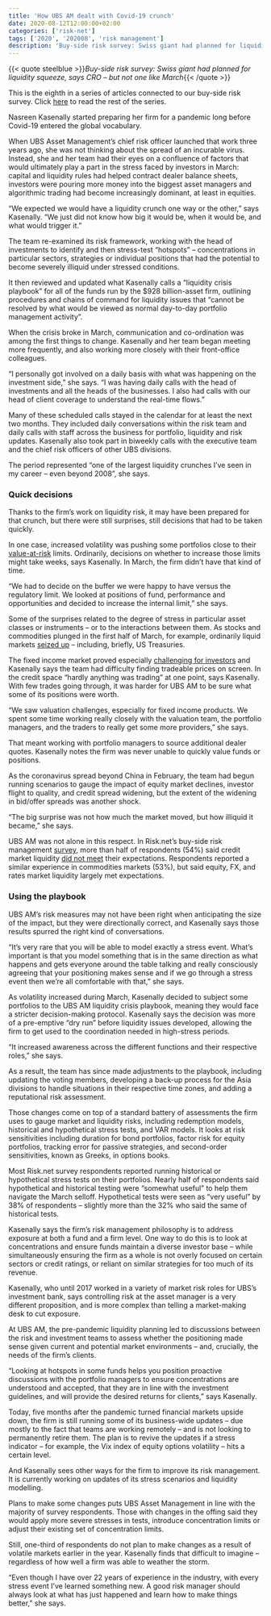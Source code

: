 ```yaml
---
title: 'How UBS AM dealt with Covid-19 crunch'
date: 2020-08-12T12:00:00+02:00
categories: ['risk-net']
tags: ['2020', '202008', 'risk management']
description: 'Buy-side risk survey: Swiss giant had planned for liquidity squeeze, says CRO – but not one like March'
---
```


{{< quote steelblue >}}_Buy-side risk survey: Swiss giant had planned for liquidity squeeze, says CRO – but not one like March_{{< /quote >}}

This is the eighth in a series of articles connected to our buy-side risk survey. Click [here](https://www.risk.net/topics/buy-side-risk-survey-2020) to read the rest of the series.

Nasreen Kasenally started preparing her firm for a pandemic long before Covid-19 entered the global vocabulary.

When UBS Asset Management’s chief risk officer launched that work three years ago, she was not thinking about the spread of an incurable virus. Instead, she and her team had their eyes on a confluence of factors that would ultimately play a part in the stress faced by investors in March: capital and liquidity rules had helped contract dealer balance sheets, investors were pouring more money into the biggest asset managers and algorithmic trading had become increasingly dominant, at least in equities.

“We expected we would have a liquidity crunch one way or the other,” says Kasenally. “We just did not know how big it would be, when it would be, and what would trigger it.”

The team re-examined its risk framework, working with the head of investments to identify and then stress-test “hotspots” – concentrations in particular sectors, strategies or individual positions that had the potential to become severely illiquid under stressed conditions.

It then reviewed and updated what Kasenally calls a “liquidity crisis playbook” for all of the funds run by the $928 billion-asset firm, outlining procedures and chains of command for liquidity issues that “cannot be resolved by what would be viewed as normal day-to-day portfolio management activity”.

When the crisis broke in March, communication and co-ordination was among the first things to change. Kasenally and her team began meeting more frequently, and also working more closely with their front-office colleagues.

“I personally got involved on a daily basis with what was happening on the investment side,” she says. “I was having daily calls with the head of investments and all the heads of the businesses. I also had calls with our head of client coverage to understand the real-time flows.”

Many of these scheduled calls stayed in the calendar for at least the next two months. They included daily conversations within the risk team and daily calls with staff across the business for portfolio, liquidity and risk updates. Kasenally also took part in biweekly calls with the executive team and the chief risk officers of other UBS divisions.

The period represented “one of the largest liquidity crunches I’ve seen in my career – even beyond 2008”, she says.

### Quick decisions

Thanks to the firm’s work on liquidity risk, it may have been prepared for that crunch, but there were still surprises, still decisions that had to be taken quickly.

In one case, increased volatility was pushing some portfolios close to their [value-at-risk](https://www.risk.net/investing/7659866/why-investors-are-stuck-with-flawed-var-models) limits. Ordinarily, decisions on whether to increase those limits might take weeks, says Kasenally. In March, the firm didn’t have that kind of time.

“We had to decide on the buffer we were happy to have versus the regulatory limit. We looked at positions of fund, performance and opportunities and decided to increase the internal limit,” she says.

Some of the surprises related to the degree of stress in particular asset classes or instruments – or to the interactions between them. As stocks and commodities plunged in the first half of March, for example, ordinarily liquid markets [seized up](https://www.risk.net/derivatives/7505206/us-treasury-market-holds-its-breath-after-high-drama) – including, briefly, US Treasuries.

The fixed income market proved especially [challenging for investors](https://www.risk.net/investing/markets/7536811/electronic-bond-trading-stalled-in-volatile-markets) and Kasenally says the team had difficulty finding tradeable prices on screen. In the credit space “hardly anything was trading” at one point, says Kasenally. With few trades going through, it was harder for UBS AM to be sure what some of its positions were worth.

“We saw valuation challenges, especially for fixed income products. We spent some time working really closely with the valuation team, the portfolio managers, and the traders to really get some more providers,” she says.

That meant working with portfolio managers to source additional dealer quotes. Kasenally notes the firm was never unable to quickly value funds or positions.

As the coronavirus spread beyond China in February, the team had begun running scenarios to gauge the impact of equity market declines, investor flight to quality, and credit spread widening, but the extent of the widening in bid/offer spreads was another shock.

“The big surprise was not how much the market moved, but how illiquid it became,” she says.

UBS AM was not alone in this respect. In Risk.net’s buy-side risk management [survey](https://www.risk.net/investing/7658331/before-and-after-the-covid-19-storm-buy-side-risk-survey), more than half of respondents (54%) said credit market liquidity [did not meet](https://www.risk.net/investing/risk-management/7654516/preparation-paid-off-for-funds-during-covid-liquidity-crunch) their expectations. Respondents reported a similar experience in commodities markets (53%), but said equity, FX, and rates market liquidity largely met expectations.

### Using the playbook

UBS AM’s risk measures may not have been right when anticipating the size of the impact, but they were directionally correct, and Kasenally says those results spurred the right kind of conversations.

“It’s very rare that you will be able to model exactly a stress event. What’s important is that you model something that is in the same direction as what happens and gets everyone around the table talking and really consciously agreeing that your positioning makes sense and if we go through a stress event then we’re all comfortable with that,” she says.

As volatility increased during March, Kasenally decided to subject some portfolios to the UBS AM liquidity crisis playbook, meaning they would face a stricter decision-making protocol. Kasenally says the decision was more of a pre-emptive “dry run” before liquidity issues developed, allowing the firm to get used to the coordination needed in high-stress periods.

“It increased awareness across the different functions and their respective roles,” she says.

As a result, the team has since made adjustments to the playbook, including updating the voting members, developing a back-up process for the Asia divisions to handle situations in their respective time zones, and adding a reputational risk assessment.

Those changes come on top of a standard battery of assessments the firm uses to gauge market and liquidity risks, including redemption models, historical and hypothetical stress tests, and VAR models. It looks at risk sensitivities including duration for bond portfolios, factor risk for equity portfolios, tracking error for passive strategies, and second-order sensitivities, known as Greeks, in options books.

Most Risk.net survey respondents reported running historical or hypothetical stress tests on their portfolios. Nearly half of respondents said hypothetical and historical testing were “somewhat useful” to help them navigate the March selloff. Hypothetical tests were seen as “very useful” by 38% of respondents – slightly more than the 32% who said the same of historical tests.

Kasenally says the firm’s risk management philosophy is to address exposure at both a fund and a firm level. One way to do this is to look at concentrations and ensure funds maintain a diverse investor base – while simultaneously ensuring the firm as a whole is not overly focused on certain sectors or credit ratings, or reliant on similar strategies for too much of its revenue.

Kasenally, who until 2017 worked in a variety of market risk roles for UBS’s investment bank, says controlling risk at the asset manager is a very different proposition, and is more complex than telling a market-making desk to cut exposure.

At UBS AM, the pre-pandemic liquidity planning led to discussions between the risk and investment teams to assess whether the positioning made sense given current and potential market environments – and, crucially, the needs of the firm’s clients.

“Looking at hotspots in some funds helps you position proactive discussions with the portfolio managers to ensure concentrations are understood and accepted, that they are in line with the investment guidelines, and will provide the desired returns for clients,” says Kasenally.

Today, five months after the pandemic turned financial markets upside down, the firm is still running some of its business-wide updates – due mostly to the fact that teams are working remotely – and is not looking to permanently retire them. The plan is to revive the updates if a stress indicator – for example, the Vix index of equity options volatility – hits a certain level.

And Kasenally sees other ways for the firm to improve its risk management. It is currently working on updates of its stress scenarios and liquidity modelling.

Plans to make some changes puts UBS Asset Management in line with the majority of survey respondents. Those with changes in the offing said they would apply more severe stresses in tests, introduce concentration limits or adjust their existing set of concentration limits.

Still, one-third of respondents do not plan to make changes as a result of volatile markets earlier in the year. Kasenally finds that difficult to imagine – regardless of how well a firm was able to weather the storm.

“Even though I have over 22 years of experience in the industry, with every stress event I’ve learned something new. A good risk manager should always look at what has just happened and learn how to make things better,” she says.

